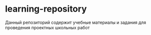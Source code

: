 # learning-repository
Данный репозиторий содержит учебные материалы и задания для проведения проектных школьных работ

